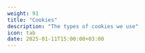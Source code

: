 ```yaml
---
weight: 91
title: "Cookies"
description: "The types of cookies we use"
icon: tab
date: 2025-01-11T15:00:00+03:00
---
```




